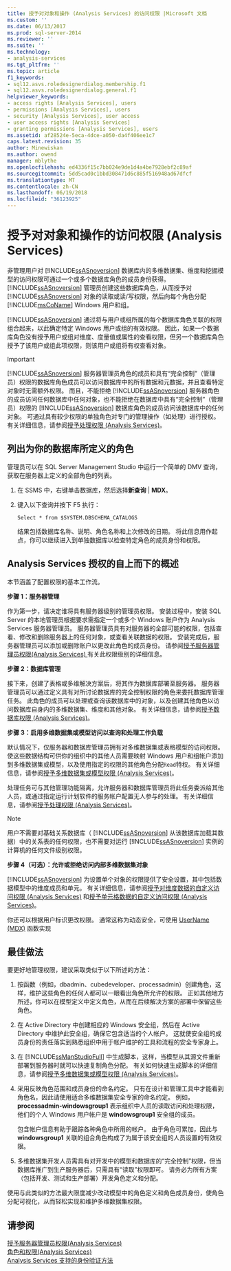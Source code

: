 ```yaml
---
title: 授予对对象和操作 (Analysis Services) 的访问权限 |Microsoft 文档
ms.custom: ''
ms.date: 06/13/2017
ms.prod: sql-server-2014
ms.reviewer: ''
ms.suite: ''
ms.technology:
- analysis-services
ms.tgt_pltfrm: ''
ms.topic: article
f1_keywords:
- sql12.asvs.roledesignerdialog.membership.f1
- sql12.asvs.roledesignerdialog.general.f1
helpviewer_keywords:
- access rights [Analysis Services], users
- permissions [Analysis Services], users
- security [Analysis Services], user access
- user access rights [Analysis Services]
- granting permissions [Analysis Services], users
ms.assetid: af28524e-5eca-4dce-a050-da4f406ee1c7
caps.latest.revision: 35
author: Minewiskan
ms.author: owend
manager: mblythe
ms.openlocfilehash: ed4336f15c7bb024e9de1d4a4be7928ebf2c89af
ms.sourcegitcommit: 5dd5cad0c1bbd308471d6c885f516948ad67dfcf
ms.translationtype: MT
ms.contentlocale: zh-CN
ms.lasthandoff: 06/19/2018
ms.locfileid: "36123925"
---
```

# <a name="authorizing-access-to-objects-and-operations-analysis-services"></a>授予对对象和操作的访问权限 (Analysis Services)
  非管理用户对 [!INCLUDE[ssASnoversion](../../includes/ssasnoversion-md.md)] 数据库内的多维数据集、维度和挖掘模型的访问权限可通过一个或多个数据库角色的成员身份获得。 [!INCLUDE[ssASnoversion](../../includes/ssasnoversion-md.md)] 管理员创建这些数据库角色，从而授予对 [!INCLUDE[ssASnoversion](../../includes/ssasnoversion-md.md)] 对象的读取或读/写权限，然后向每个角色分配 [!INCLUDE[msCoName](../../includes/msconame-md.md)] Windows 用户和组。  
  
 [!INCLUDE[ssASnoversion](../../includes/ssasnoversion-md.md)] 通过将与用户或组所属的每个数据库角色关联的权限组合起来，以此确定特定 Windows 用户或组的有效权限。 因此，如果一个数据库角色没有授予用户或组对维度、度量值或属性的查看权限，但另一个数据库角色授予了该用户或组此项权限，则该用户或组将有权查看对象。  
  
> [!IMPORTANT]  
>  [!INCLUDE[ssASnoversion](../../includes/ssasnoversion-md.md)] 服务器管理员角色的成员和具有“完全控制”（管理员）权限的数据库角色成员可以访问数据库中的所有数据和元数据，并且查看特定对象时无需额外权限。 而且，不能拒绝 [!INCLUDE[ssASnoversion](../../includes/ssasnoversion-md.md)] 服务器角色的成员访问任何数据库中任何对象，也不能拒绝在数据库中具有“完全控制”（管理员）权限的 [!INCLUDE[ssASnoversion](../../includes/ssasnoversion-md.md)] 数据库角色的成员访问该数据库中的任何对象。 可通过具有较少权限的单独角色对专门的管理操作（如处理）进行授权。 有关详细信息，请参阅[授予处理权限 (Analysis Services)](grant-process-permissions-analysis-services.md)。  
  
## <a name="list-roles-defined-for-your-database"></a>列出为你的数据库所定义的角色  
 管理员可以在 SQL Server Management Studio 中运行一个简单的 DMV 查询，获取在服务器上定义的全部角色的列表。  
  
1.  在 SSMS 中，右键单击数据库，然后选择**新查询** | **MDX**。  
  
2.  键入以下查询并按下 F5 执行：  
  
    ```  
    Select * from $SYSTEM.DBSCHEMA_CATALOGS  
    ```  
  
     结果包括数据库名称、说明、角色名称和上次修改的日期。 将此信息用作起点，你可以继续进入到单独数据库以检查特定角色的成员身份和权限。  
  
## <a name="top-down-overview-of-analysis-services-authorization"></a>Analysis Services 授权的自上而下的概述  
 本节涵盖了配置权限的基本工作流。  
  
 **步骤 1：服务器管理**  
  
 作为第一步，请决定谁将具有服务器级别的管理员权限。 安装过程中，安装 SQL Server 的本地管理员根据要求需指定一个或多个 Windows 账户作为 Analysis Services 服务器管理员。 服务器管理员具有对服务器的全部可能的权限，包括查看、修改和删除服务器上的任何对象，或查看关联数据的权限。 安装完成后，服务器管理员可以添加或删除账户以更改此角色的成员身份。 请参阅[授予服务器管理员权限&#40;Analysis Services&#41; ](../instances/grant-server-admin-rights-to-an-analysis-services-instance.md)有关此权限级别的详细信息。  
  
 **步骤 2：数据库管理**  
  
 接下来，创建了表格或多维解决方案后，将其作为数据库部署至服务器。 服务器管理员可以通过定义具有对所讨论数据库的完全控制权限的角色来委托数据库管理任务。 此角色的成员可以处理或查询该数据库中的对象，以及创建其他角色以访问数据库自身内的多维数据集、维度和其他对象。 有关详细信息，请参阅[授予数据库权限 (Analysis Services)](grant-database-permissions-analysis-services.md)。  
  
 **步骤 3：启用多维数据集或模型访问以查询和处理工作负载**  
  
 默认情况下，仅服务器和数据库管理员拥有对多维数据集或表格模型的访问权限。 使这些数据结构可供你的组织中的其他人员需要映射 Windows 用户和组帐户添加到多维数据集或模型，以及使用指定的权限的其他角色分配`Read`特权。 有关详细信息，请参阅[授予多维数据集或模型权限 (Analysis Services)](grant-cube-or-model-permissions-analysis-services.md)。  
  
 处理任务可与其他管理功能隔离，允许服务器和数据库管理员将此任务委派给其他人员，或通过指定运行计划软件的服务帐户配置无人参与的处理。 有关详细信息，请参阅[授予处理权限 (Analysis Services)](grant-process-permissions-analysis-services.md)。  
  
> [!NOTE]  
>  用户不需要对基础关系数据库（ [!INCLUDE[ssASnoversion](../../includes/ssasnoversion-md.md)] 从该数据库加载其数据）中的关系表的任何权限，也不需要对运行 [!INCLUDE[ssASnoversion](../../includes/ssasnoversion-md.md)] 实例的计算机的任何文件级别权限。  
  
 **步骤 4（可选）：允许或拒绝访问内部多维数据集对象**  
  
 [!INCLUDE[ssASnoversion](../../includes/ssasnoversion-md.md)] 为设置单个对象的权限提供了安全设置，其中包括数据模型中的维度成员和单元。 有关详细信息，请参阅[授予对维度数据的自定义访问权限 (Analysis Services)](grant-custom-access-to-dimension-data-analysis-services.md) 和[授予单元格数据的自定义访问权限 (Analysis Services)](grant-custom-access-to-cell-data-analysis-services.md)。  
  
 你还可以根据用户标识更改权限。 通常这称为动态安全，可使用 [UserName (MDX)](/sql/mdx/username-mdx) 函数实现  
  
## <a name="best-practices"></a>最佳做法  
 要更好地管理权限，建议采取类似于以下所述的方法：  
  
1.  按函数（例如，dbadmin、cubedeveloper、processadmin）创建角色，这样，维护这些角色的任何人都可以一眼看出角色所允许的权限。 正如其他地方所述，你可以在模型定义中定义角色，从而在后续解决方案的部署中保留这些角色。  
  
2.  在 Active Directory 中创建相应的 Windows 安全组，然后在 Active Directory 中维护此安全组，确保它包含适当的个人帐户。 这就使安全组的成员身份的责任落实到熟悉组织中用于帐户维护的工具和流程的安全专家身上。  
  
3.  在 [!INCLUDE[ssManStudioFull](../../includes/ssmanstudiofull-md.md)] 中生成脚本，这样，当模型从其源文件重新部署到服务器时就可以快速复制角色分配。 有关如何快速生成脚本的详细信息，请参阅[授予多维数据集或模型权限 (Analysis Services)](grant-cube-or-model-permissions-analysis-services.md)。  
  
4.  采用反映角色范围和成员身份的命名约定。 只有在设计和管理工具中才能看到角色名，因此请使用适合多维数据集安全专家的命名约定。 例如， **processadmin-windowsgroup1** 表示组织中人员的读取访问和处理权限，他们的个人 Windows 用户帐户是 **windowsgroup1** 安全组的成员。  
  
     包含帐户信息有助于跟踪各种角色中所用的帐户。 由于角色可累加，因此与 **windowsgroup1** 关联的组合角色构成了为属于该安全组的人员设置的有效权限。  
  
5.  多维数据集开发人员需具有对开发中的模型和数据库的“完全控制”权限，但当数据库推广到生产服务器后，只需具有“读取”权限即可。 请务必为所有方案（包括开发、测试和生产部署）开发角色定义和分配。  
  
 使用与此类似的方法最大限度减少改动模型中的角色定义和角色成员身份，使角色分配可视化，从而轻松实现和维护多维数据集权限。  
  
## <a name="see-also"></a>请参阅  
 [授予服务器管理员权限&#40;Analysis Services&#41;](../instances/grant-server-admin-rights-to-an-analysis-services-instance.md)   
 [角色和权限&#40;Analysis Services&#41;](roles-and-permissions-analysis-services.md)   
 [Analysis Services 支持的身份验证方法](../instances/authentication-methodologies-supported-by-analysis-services.md)  
  
  
